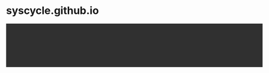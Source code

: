 # syscycle.github.io
<html>
  <head>
    <style type="text/css">
      .div1 {
      background-color: #303030;
      width: 700px;
      height: 120px;
      }
      </style>
    </head>
  <body>
    <div class="div1"></div>
    </body>
  </html>

